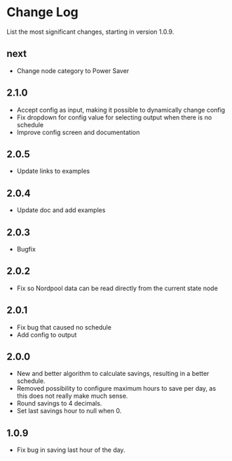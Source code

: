 # Change Log

List the most significant changes, starting in version 1.0.9.

## next

* Change node category to Power Saver

## 2.1.0

* Accept config as input, making it possible to dynamically change config
* Fix dropdown for config value for selecting output when there is no schedule
* Improve config screen and documentation

## 2.0.5

* Update links to examples

## 2.0.4

* Update doc and add examples

## 2.0.3

* Bugfix

## 2.0.2

* Fix so Nordpool data can be read directly from the current state node

## 2.0.1

* Fix bug that caused no schedule
* Add config to output

## 2.0.0

* New and better algorithm to calculate savings, resulting in a better schedule.
* Removed possibility to configure maximum hours to save per day, as this does not really make much sense.
* Round savings to 4 decimals.
* Set last savings hour to null when 0.

## 1.0.9

* Fix bug in saving last hour of the day.


